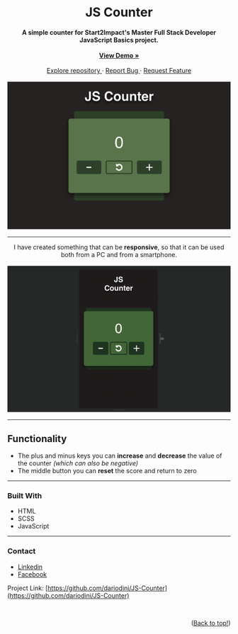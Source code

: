 <span id="readme-top"></span>

<h1 align="center">JS Counter</h1>

<h4 align="center">A simple counter for Start2Impact's Master Full Stack Developer JavaScript Basics project.</h4>
<p align="center">
    <a href="https://js-counter.dariodinicuolo.it" target="_blank">
        <strong>View Demo »</strong>
    </a>
    <br />
    <br />
    <a href="https://github.com/dariodini/JS-Counter">
        Explore repository
    </a>
    ·
    <a href="https://github.com/dariodini/JS-Counter/issues">
        Report Bug
    </a>
    ·
    <a href="https://github.com/dariodini/JS-Counter/issues">
        Request Feature
    </a>
    <br>
    <br>
    <img alt="Counter image" src="https://github.com/dariodini/JS-Counter/blob/master/Progetto/img/Counter.png" width="750">
</p>

---

<p align="center">
    I have created something that can be <strong>responsive</strong>, so that it can be used both from a PC and from a smartphone.
    <br>
    <br>
    <img alt="Counter responsive gif" src="https://github.com/dariodini/JS-Counter/blob/master/Progetto/img/Counter-responsive.gif" width="750">  
</p>

---

## Functionality

* The plus and minus keys you can **increase** and **decrease** the value of the counter _(which can also be negative)_
* The middle button you can **reset** the score and return to zero


---

### Built With

* HTML
* SCSS
* JavaScript

***

### Contact

* [Linkedin](https://it.linkedin.com/in/dariodinicuolo)
* [Facebook](https://www.facebook.com/dariodinicuoloo/)


Project Link: [https://github.com/dariodini/JS-Counter](https://github.com/dariodini/JS-Counter)

<br>

<p align="right">(<a href="#readme-top">Back to top!</a>)</p>
